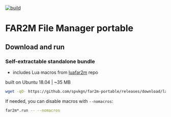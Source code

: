 [![build](https://github.com/spvkgn/far2m-portable/actions/workflows/build.yml/badge.svg)](https://github.com/spvkgn/far2m-portable/actions/workflows/build.yml)
# FAR2M File Manager portable
## Download and run
### Self-extractable standalone bundle
* includes Lua macros from [luafar2m](https://github.com/shmuz/luafar2m) repo

built on Ubuntu 18.04 | ~35 MB
```sh
wget -qO- https://github.com/spvkgn/far2m-portable/releases/download/latest/far2m-x86_64.run.tar | tar -xv -C /tmp && /tmp/far2m*.run
```
If needed, you can disable macros with `--nomacros`:
```sh
far2m*.run -- --nomacros
```
